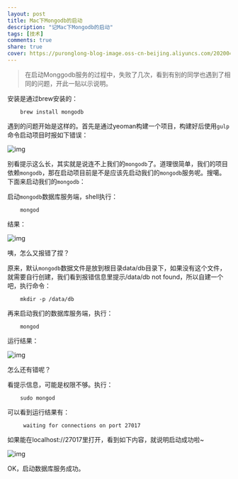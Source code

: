 ```yaml
---
layout: post
title: Mac下Mongodb的启动
description: "记Mac下Mongodb的启动"
tags: [技术]
comments: true
share: true
cover: https://puronglong-blog-image.oss-cn-beijing.aliyuncs.com/20200420153407.png
---
```


> 在启动Monggodb服务的过程中，失败了几次，看到有别的同学也遇到了相同的问题，开此一贴以示说明。

安装是通过brew安装的：

```
	brew install mongodb
```

遇到的问题开始是这样的。首先是通过yeoman构建一个项目，构建好后使用```gulp```命令启动项目时报如下错误：

<!-- more -->

![img](https://puronglong-blog-image.oss-cn-beijing.aliyuncs.com/20200420153332.png)

别看提示这么长，其实就是说连不上我们的```mongodb```了。道理很简单，我们的项目依赖```mongodb```，那在启动项目前是不是应该先启动我们的```mongodb```服务呢。搜噶。下面来启动我们的```mongodb```：

启动```mongodb```数据库服务端，shell执行：

```
	mongod
```

结果：

![img](https://puronglong-blog-image.oss-cn-beijing.aliyuncs.com/20200420153349.png)

咦，怎么又报错了捏？

原来，默认```mongodb```数据文件是放到根目录data/db目录下，如果没有这个文件，就需要自行创建，我们看到报错信息里提示/data/db not found，所以自建一个吧，执行命令：

```
	mkdir -p /data/db
```

再来启动我们的数据库服务端，执行：

```
	mongod
```

运行结果：

![img](https://puronglong-blog-image.oss-cn-beijing.aliyuncs.com/20200420153358.png)

怎么还有错呢？

看提示信息，可能是权限不够。执行：

```
	sudo mongod
```

可以看到运行结果有：

```
	 waiting for connections on port 27017
```

如果能在localhost://27017里打开，看到如下内容，就说明启动成功啦~

![img](https://puronglong-blog-image.oss-cn-beijing.aliyuncs.com/20200420153407.png)

OK，启动数据库服务成功。
